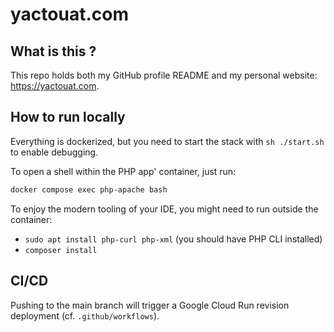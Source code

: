 # yactouat.com

## What is this ?

This repo holds both my GitHub profile README and my personal website: https://yactouat.com.

## How to run locally

Everything is dockerized, but you need to start the stack with `sh ./start.sh` to enable debugging.

To open a shell within the PHP app' container, just run:
    
```bash
docker compose exec php-apache bash
```

To enjoy the modern tooling of your IDE, you might need to run outside the container:

- `sudo apt install php-curl php-xml` (you should have PHP CLI installed)
- `composer install`

## CI/CD

Pushing to the main branch will trigger a Google Cloud Run revision deployment (cf. `.github/workflows`).
